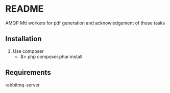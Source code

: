 README
======

AMQP Mtt workers for pdf generation and acknowledgement of those tasks


Installation
-------------

1. Use composer
    - $> php composer.phar install

Requirements
-------------

rabbitmq-server
